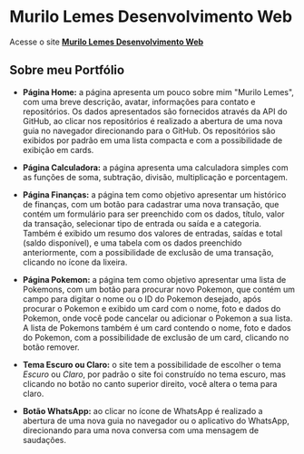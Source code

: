 # Murilo Lemes Desenvolvimento Web
  Acesse o site [**Murilo Lemes Desenvolvimento Web**](https://mldesenvolvimentoweb.netlify.app/)

## Sobre meu Portfólio
  * **Página Home:** a página apresenta um pouco sobre mim "Murilo Lemes", com uma breve descrição, avatar, informações para contato e repositórios. Os dados apresentados são fornecidos através da API do GitHub, ao clicar nos repositórios é realizado a abertura de uma nova guia no navegador direcionando para o GitHub. Os repositórios são exibidos por padrão em uma lista compacta e com a possibilidade de exibição em cards.

  * **Página Calculadora:** a página apresenta uma calculadora simples com as funções de soma, subtração, divisão, multiplicação e porcentagem.

  * **Página Finanças:** a página tem como objetivo apresentar um histórico de finanças, com um botão para cadastrar uma nova transação, que contém um formulário para ser preenchido com os dados, título, valor da transação, selecionar tipo de entrada ou saída e a categoria. Também é exibido um resumo dos valores de entradas, saídas e total (saldo disponível), e uma tabela com os dados preenchido anteriormente, com a possibilidade de exclusão de uma transação, clicando no ícone da lixeira.

  * **Página Pokemon:** a página tem como objetivo apresentar uma lista de Pokemons, com um botão para procurar novo Pokemon, que contém um campo para digitar o nome ou o ID do Pokemon desejado, após procurar o Pokemon e exibido um card com o nome, foto e dados do Pokemon, onde você pode cancelar ou adicionar o Pokemon a sua lista. A lista de Pokemons também é um card contendo o nome, foto e dados do Pokemon, com a possibilidade de exclusão de um card, clicando no botão remover.

  * **Tema Escuro ou Claro:** o site tem a possibilidade de escolher o tema _Escuro_ ou _Claro_, por padrão o site foi construído no tema escuro, mas clicando no botão no canto superior direito, você altera o tema para claro.

  * **Botão WhatsApp:** ao clicar no ícone de WhatsApp é realizado a abertura de uma nova guia no navegador ou o aplicativo do WhatsApp, direcionando para uma nova conversa com uma mensagem de saudações.
